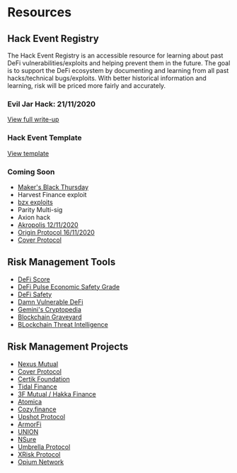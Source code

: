 # Resources

## Hack Event Registry
The Hack Event Registry is an accessible resource for learning about past DeFi vulnerabilities/exploits and helping prevent them in the future. The goal is to support the DeFi ecosystem by documenting and learning from all past hacks/technical bugs/exploits. With better historical information and learning, risk will be priced more fairly and accurately.

### Evil Jar Hack: 21/11/2020
[View full write-up](./hackEventRegistry/2020-11-21-Evil-Jar-Hack.md)

### Hack Event Template
[View template](./hackEventRegistry/template-make-copy.md)

### Coming Soon
* [Maker's Black Thursday](https://twitter.com/monetsupply/status/1308464483791060993?s=12)
* Harvest Finance exploit
* [bzx exploits](https://twitter.com/bneiluj/status/1228757175595438080)
* Parity Multi-sig
* Axion hack
* [Akropolis 12/11/2020](https://twitter.com/Dogetoshi/status/1326963117356625931)
* [Origin Protocol 16/11/2020](https://twitter.com/stanikulechov/status/1328514979121795072?s=21)
* [Cover Protocol](https://twitter.com/FrankResearcher/status/1343718809732059139)

## Risk Management Tools
* [DeFi Score](https://defiscore.io/)
* [DeFi Pulse Economic Safety Grade](https://twitter.com/defipulse/status/1316098765384753152?s=20)
* [DeFi Safety](https://defisafety.com/) 
* [Damn Vulnerable DeFi](https://www.damnvulnerabledefi.xyz/)
* [Gemini's Cryptopedia](https://www.gemini.com/cryptopedia/explore#security)
* [Blockchain Graveyard](https://magoo.github.io/Blockchain-Graveyard/)
* [BLockchain Threat Intelligence](https://blockthreat.substack.com/)

## Risk Management Projects
* [Nexus Mutual](https://nexusmutual.io/)
* [Cover Protocol](https://www.coverprotocol.com/)
* [Certik Foundation](https://shield.certik.foundation/)
* [Tidal Finance](https://tidal.finance/)
* [3F Mutual / Hakka Finance](https://3fmutual.com/)
* [Atomica](https://atomica.org/)
* [Cozy.finance](https://cozy.finance/)
* [Upshot Protocol](https://medium.com/upshothq/introducing-upshot-one-a-q-a-protocol-58dd4ba0d612)
* [ArmorFi](https://twitter.com/armorfi)
* [UNION](https://www.unn.finance)
* [NSure](https://nsure.network/#/)
* [Umbrella Protocol](https://medium.com/yam-finance/introducing-the-umbrella-protocol-by-yam-e89109548c6d)
* [XRisk Protocol](https://twitter.com/xriskprotocol/status/1343316689023348743?s=20)
* [Opium Network](https://medium.com/opium-network/introducing-opium-insurance-231bacdac44)